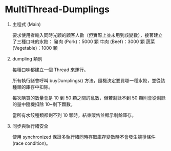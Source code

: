 # MultiThread-Dumplings

1. 主程式 (Main)

   要求使用者輸入同時光顧的顧客人數（但實際上並未用到該變數），接著建立了三種口味的水餃：
       豬肉 (Pork)：5000 顆
       牛肉 (Beef)：3000 顆
       蔬菜 (Vegetable)：1000 顆

2. dumpling 類別

   每種口味都建立一個 Thread 來運行。

   所有執行緒會呼叫 buyDumplings() 方法，隨機決定要買哪一種水餃，並從該種類的庫存中扣除。

   每次購買的數量會是 10 到 50 顆之間的亂數，但若剩餘不到 50 顆則會從剩餘的量中隨機扣除 10~剩下顆數。

   當所有水餃種類都剩不到 10 顆時，結束販售並顯示剩餘庫存。

3. 同步與執行緒安全

   使用 synchronized 保證多執行緒同時存取庫存變數時不會發生競爭條件 (race condition)。

